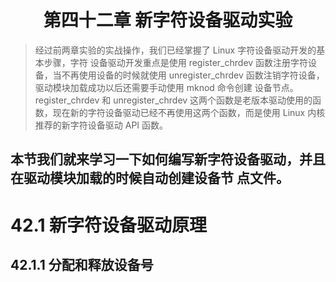 # <center> 第四十二章 新字符设备驱动实验
>经过前两章实验的实战操作，我们已经掌握了 Linux 字符设备驱动开发的基本步骤，字符
设备驱动开发重点是使用 register_chrdev 函数注册字符设备，当不再使用设备的时候就使用
unregister_chrdev 函数注销字符设备，驱动模块加载成功以后还需要手动使用 mknod 命令创建
设备节点。register_chrdev 和 unregister_chrdev 这两个函数是老版本驱动使用的函数，现在新的字符设备驱动已经不再使用这两个函数，而是使用 Linux 内核推荐的新字符设备驱动 API 函数。

本节我们就来学习一下如何编写新字符设备驱动，并且在驱动模块加载的时候自动创建设备节
点文件。
---


# 42.1 新字符设备驱动原理
## 42.1.1 分配和释放设备号
